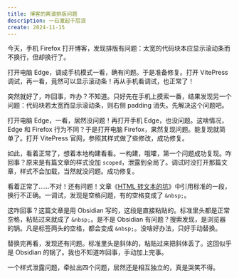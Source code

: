 ```yaml
---
title: 博客的离谱排版问题
description: 一石激起千层浪
create: 2024-11-15
---
```


今天，手机 Firefox 打开博客，发现排版有问题：太宽的代码块本应显示滚动条而不换行，但却换行了。

打开电脑 Edge，调成手机模式一看，确有问题。于是准备修复。打开 VitePress 调试，再一看，竟然可以显示滚动条！再从手机看调试，也正常了！

突然就好了，咋回事，咋办？不知道。只好先在手机上摸索一番，结果发现另一个问题：代码块若太宽而显示滚动条，则右侧 padding 消失。先解决这个问题吧。

打开电脑 Edge，一看，居然没问题！再打开手机 Edge，也没问题。这啥情况，Edge 和 Firefox 行为不同？于是打开电脑 Firefox，果然复现问题。能复现就简单了。打开 VitePress 官网，参照其样式做了些修改，成功修复。

如此，看着正常了，想着本地构建看看。一构建，哦嚯，第一个问题成功复现。咋回事？原来是有篇文章的样式没加 `scoped`，泄露到全局了。调试时没打开那篇文章，样式不会加载，当然就没问题。成功修复。

看着正常了……不对！还有问题！文章《[HTML 转文本的坑](./innertext.md)》中引用标准的一段，换行不正确。一调试，发现是空格问题，有的空格变成了 `&nbsp;`。

这咋回事？这篇文章是用 Obsidian 写的，这段是直接粘贴的。标准里头都是正常空格，粘贴过来就成了 `&nbsp;`。是不是 Obsidian 有问题？搜索发现，是浏览器的锅。凡是标签两头的空格，都会变成 `&nbsp;`。没啥好办法，只好手动替换。

替换完再看，发现还有问题。标准里头是斜体的，粘贴过来把斜体丢了。这回似乎是 Obsidian 的锅了。我也不知道咋回事，手动加上完事。

一个样式泄露问题，牵扯出四个问题，居然还是相互独立的，真是哭笑不得。

